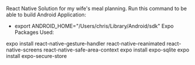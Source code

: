 React Native Solution for my wife's meal planning.
Run this command to be able to build Android Application:
- export ANDROID_HOME="/Users/chris/Library/Android/sdk"
Expo Packages Used:

expo install react-native-gesture-handler react-native-reanimated react-native-screens react-native-safe-area-context
expo install expo-sqlite
expo install expo-secure-store